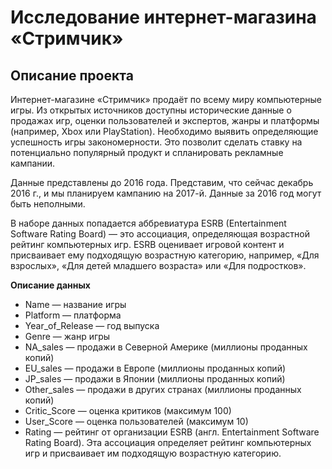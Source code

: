 # Исследование интернет-магазина «Стримчик»
## Описание проекта
Интернет-магазине «Стримчик» продаёт по всему миру компьютерные игры. Из открытых источников доступны исторические данные о продажах игр, оценки пользователей и экспертов, жанры и платформы (например, Xbox или PlayStation). Необходимо выявить определяющие успешность игры закономерности. Это позволит сделать ставку на потенциально популярный продукт и спланировать рекламные кампании.


Данные представлены до 2016 года. Представим, что сейчас декабрь 2016 г., и мы планируем кампанию на 2017-й. Данные за 2016 год могут быть неполными.

В наборе данных попадается аббревиатура ESRB (Entertainment Software Rating Board) — это ассоциация, определяющая возрастной рейтинг компьютерных игр. ESRB оценивает игровой контент и присваивает ему подходящую возрастную категорию, например, «Для взрослых», «Для детей младшего возраста» или «Для подростков».


**Описание данных**
   -  Name — название игры
   -  Platform — платформа
   -  Year_of_Release — год выпуска
   -  Genre — жанр игры
   -  NA_sales — продажи в Северной Америке (миллионы проданных копий)
   -  EU_sales — продажи в Европе (миллионы проданных копий)
   -  JP_sales — продажи в Японии (миллионы проданных копий)
   -  Other_sales — продажи в других странах (миллионы проданных копий)
   -  Critic_Score — оценка критиков (максимум 100)
   -  User_Score — оценка пользователей (максимум 10)
   -  Rating — рейтинг от организации ESRB (англ. Entertainment Software Rating Board). Эта ассоциация определяет рейтинг компьютерных игр и присваивает им подходящую возрастную категорию. 
